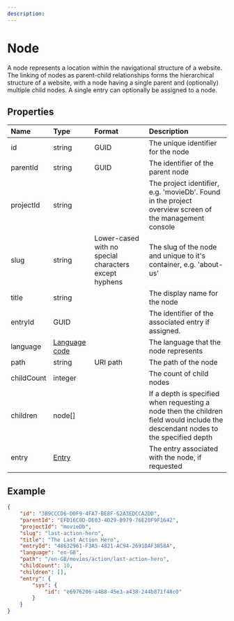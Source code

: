 ```yaml
---
description: 
---
```

# Node

A node represents a location within the navigational structure of a website. The linking of nodes as parent-child relationships forms the hierarchical structure of a website, with a node having a single parent and (optionally) multiple child nodes. A single entry can optionally be assigned to a node.

## Properties

| Name | Type | Format | Description |
| :------- | :--- | :-- | :---------- |
| id | string | GUID | The unique identifier for the node |
| parentId | string | GUID | The identifier of the parent node |
| projectId | string | | The project identifier, e.g. 'movieDb'. Found in the project overview screen of the management console |
| slug | string | Lower-cased with no special characters except hyphens | The slug of the node and unique to it's container, e.g. 'about-us' |
| title | string | | The display name for the node |
| entryId | GUID | | The identifier of the associated entry if assigned. |
| language | [Language code](/localization.md) | | The language that the node represents |
| path | string | URI path | The path of the node |
| childCount | integer | | The count of child nodes |
| children | node[] | | If a depth is specified when requesting a node then the children field would include the descendant nodes to the specified depth |
| entry | [Entry](/model/entry.md) | | The entry associated with the node, if requested |

## Example

```json
{
    "id": "3B9CCCD6-D0F9-4FA7-BE8F-62A3EDCCA2DD",
    "parentId": "EFD16C0D-DE03-4D29-B979-76E20F9F1642",
    "projectId": "movieDb",
    "slug": "last-action-hero",
    "title": "The Last Action Hero",
    "entryId": "48632961-F3A5-4821-AC94-2691DAF3858A",
    "language": "en-GB",
    "path": "/en-GB/movies/action/last-action-hero",
    "childCount": 10,
    "children": [],
    "entry": {
        "sys": {
            "id": "e6976206-a488-45e3-a438-244b871f48c0"
        }
    }
}
```